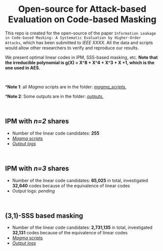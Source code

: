 <h1 align="center">Open-source for Attack-based Evaluation on Code-based Masking</h1>

This repo is created for the open-source of the paper `Information Leakage in Code-based Masking: A Systematic Evaluation by Higher-Order Attacks`, which has been submitted to *IEEE XXXX*. All the data and scripts would allow other researchers to verify and reproduce our results.

We present optimal linear codes in IPM, SSS-based masking, etc. 
**Note that the irreducible polynomial is g(X) = X^8 + X^4 + X^3 + X +1, which is the one used in AES.**

<br/>

***Note 1**: all *Magma* scripts are in the folder: [*magma_scripts.*](./magma_scripts)

***Note 2**: Some outputs are in the folder: [*outputs.*](./outputs)

<br/>

## IPM with *n=2* shares

- Number of the linear code candidates: **255**
- [*Magma* scripts](./magma_scripts/ipm_n2_aes.m)
- [*Output logs*](./outputs/log_ipm_n2_aes.log)

<br/>

## IPM with *n=3* shares

- Number of the linear code candidates: **65,025** in total, investigated **32,640** codes because of the equivalence of linear codes
- Output logs: *pending*

<br/>

## (3,1)-SSS based masking

- Number of the linear code candidates: **2,731,135** in total, investigated **32,131** codes because of the equivalence of linear codes
- [*Magma* scripts](./magma_scripts/sss_n3_t1_aes.m)
- [*Output logs*](./outputs/log_sss_n3_t1_aes.log)